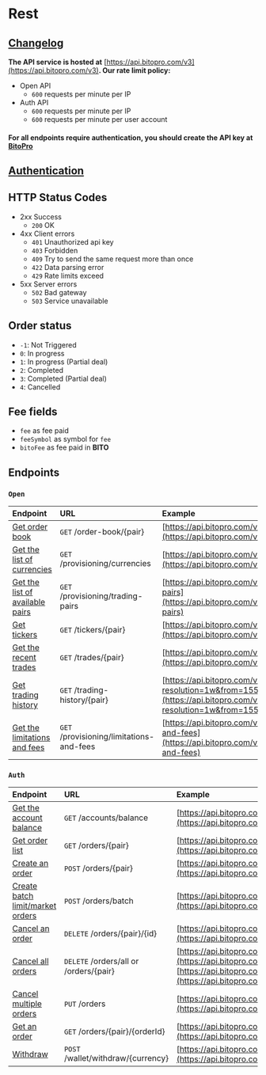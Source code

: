 # Rest

## [Changelog](changelog.md)

**The API service is hosted at** [https://api.bitopro.com/v3](https://api.bitopro.com/v3)**. Our rate limit policy:**

* Open API
  * `600` requests per minute per IP
* Auth API
  * `600` requests per minute per IP
  * `600` requests per minute per user account

#### For all endpoints require authentication, you should create the API key at [BitoPro](https://www.bitopro.com/api)

## [Authentication](authentication.md)

## HTTP Status Codes

* 2xx Success
  * `200` OK
* 4xx Client errors
  * `401` Unauthorized api key
  * `403` Forbidden
  * `409` Try to send the same request more than once
  * `422` Data parsing error
  * `429` Rate limits exceed
* 5xx Server errors
  * `502` Bad gateway
  * `503` Service unavailable

## Order status

* `-1`: Not Triggered
* `0`:  In progress
* `1`:  In progress \(Partial deal\)
* `2`:  Completed
* `3`:  Completed \(Partial deal\)
* `4`:  Cancelled

## Fee fields

* `fee` as fee paid
* `feeSymbol` as symbol for `fee`
* `bitoFee` as fee paid in **BITO**

## Endpoints

### `Open`

| Endpoint | URL | Example |
| :--- | :--- | :--- |
| [Get order book](open/order-book.md) | `GET` /order-book/{pair} | [https://api.bitopro.com/v3/order-book/bito\_twd](https://api.bitopro.com/v3/order-book/bito_twd) |
| [Get the list of currencies](open/currencies.md) | `GET` /provisioning/currencies | [https://api.bitopro.com/v3/provisioning/currencies](https://api.bitopro.com/v3/provisioning/currencies) |
| [Get the list of available pairs](open/trading-pairs.md) | `GET` /provisioning/trading-pairs | [https://api.bitopro.com/v3/provisioning/trading-pairs](https://api.bitopro.com/v3/provisioning/trading-pairs) |
| [Get tickers](open/tickers.md) | `GET` /tickers/{pair} | [https://api.bitopro.com/v3/tickers](https://api.bitopro.com/v3/tickers) |
| [Get the recent trades](open/trades.md) | `GET` /trades/{pair} | [https://api.bitopro.com/v3/trades/bito\_twd](https://api.bitopro.com/v3/trades/bito_twd) |
| [Get trading history](open/trading-history.md) | `GET` /trading-history/{pair} | [https://api.bitopro.com/v3/trading-history/btc\_twd?resolution=1w&from=1550822974&to=1566375034](https://api.bitopro.com/v3/trading-history/btc_twd?resolution=1w&from=1550822974&to=1566375034) |
| [Get the limitations and fees](open/lims-fees.md) | `GET` /provisioning/limitations-and-fees | [https://api.bitopro.com/v3/provisioning/limitations-and-fees](https://api.bitopro.com/v3/provisioning/limitations-and-fees) |

### `Auth`

| Endpoint | URL | Example |
| :--- | :--- | :--- |
| [Get the account balance](auth/account-balance.md) | `GET` /accounts/balance | [https://api.bitopro.com/v3/accounts/balance](https://api.bitopro.com/v3/accounts/balance) |
| [Get order list](auth/order-list.md) | `GET` /orders/{pair} | [https://api.bitopro.com/v3/orders/bito\_twd](https://api.bitopro.com/v3/orders/bito_twd) |
| [Create an order](auth/create-order.md) | `POST` /orders/{pair} | [https://api.bitopro.com/v3/orders/bito\_twd](https://api.bitopro.com/v3/orders/bito_twd) |
| [Create batch limit/market orders](auth/create-batch-limitmarket.md) | `POST` /orders/batch | [https://api.bitopro.com/v3/orders/batch](https://api.bitopro.com/v3/orders/batch) |
| [Cancel an order](auth/cancel-order.md) | `DELETE` /orders/{pair}/{id} | [https://api.bitopro.com/v3/orders/bito\_twd/123456789](https://api.bitopro.com/v3/orders/bito_twd/123456789) |
| [Cancel all orders](auth/cancel-all.md) | `DELETE` /orders/all or /orders/{pair} | [https://api.bitopro.com/v3/orders/all](https://api.bitopro.com/v3/orders/all) or [https://api.bitopro.com/v3/orders/btc\_usdt](https://api.bitopro.com/v3/orders/btc_usdt) |
| [Cancel multiple orders](auth/cancel-batch.md) | `PUT` /orders | [https://api.bitopro.com/v3/orders](https://api.bitopro.com/v3/orders) |
| [Get an order](auth/get-order.md) | `GET` /orders/{pair}/{orderId} | [https://api.bitopro.com/v3/orders/bito\_twd/123456789](https://api.bitopro.com/v3/orders/bito_twd/123456789) |
| [Withdraw](auth/withdraw.md) | `POST` /wallet/withdraw/{currency} | [https://api.bitopro.com/v3/wallet/withdraw/twd](https://api.bitopro.com/v3/wallet/withdraw/twd) |

